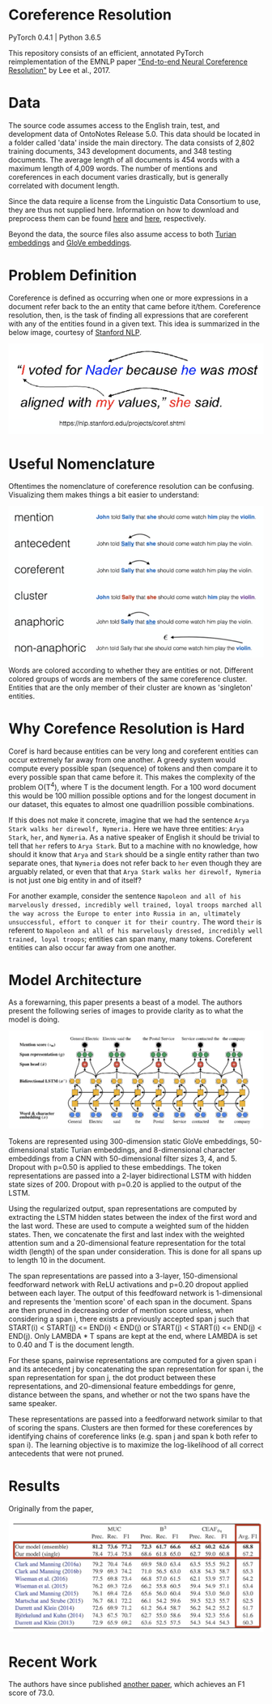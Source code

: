 # Coreference Resolution
PyTorch 0.4.1 | Python 3.6.5

This repository consists of an efficient, annotated PyTorch reimplementation of the EMNLP paper ["End-to-end Neural Coreference Resolution"](https://arxiv.org/pdf/1707.07045.pdf) by Lee et al., 2017.

# Data
The source code assumes access to the English train, test, and development data of OntoNotes Release 5.0. This data should be located in a folder called 'data' inside the main directory. The data consists of 2,802 training documents, 343 development documents, and 348 testing documents. The average length of all documents is 454 words with a maximum length of 4,009 words. The number of mentions and coreferences in each document varies drastically, but is generally correlated with document length.

Since the data require a license from the Linguistic Data Consortium to use, they are thus not supplied here. Information on how to download and preprocess them can be found [here](http://conll.cemantix.org/2012/data.html) and [here](https://catalog.ldc.upenn.edu/ldc2013t19), respectively.

Beyond the data, the source files also assume access to both [Turian embeddings](http://metaoptimize.s3.amazonaws.com/hlbl-embeddings-ACL2010/hlbl-embeddings-scaled.EMBEDDING_SIZE=50.txt.gz) and [GloVe embeddings](http://nlp.stanford.edu/data/glove.6B.zip).

# Problem Definition
Coreference is defined as occurring when one or more expressions in a document refer back to the an entity that came before it/them. Coreference resolution, then, is the task of finding all expressions that are coreferent with any of the entities found in a given text. This idea is summarized in the below image, courtesy of [Stanford NLP](https://nlp.stanford.edu/projects/coref.shtml).

![](/imgs/problem_intro.png)

# Useful Nomenclature

Oftentimes the nomenclature of coreference resolution can be confusing. Visualizing them makes things a bit easier to understand:

![](/imgs/nomenclature.png)

Words are colored according to whether they are entities or not. Different colored groups of words are members of the same coreference cluster. Entities that are the only member of their cluster are known as 'singleton' entities.

# Why Corefence Resolution is Hard

Coref is hard because entities can be very long and coreferent entities can occur extremely far away from one another. A greedy system would compute every possible span (sequence) of tokens and then compare it to every possible span that came before it. This makes the complexity of the problem O(T<sup>4</sup>), where T is the document length. For a 100 word document this would be 100 million possible options and for the longest document in our dataset, this equates to almost one quadrillion possible combinations.

If this does not make it concrete, imagine that we had the sentence ```Arya Stark walks her direwolf, Nymeria.``` Here we have three entities: ```Arya Stark```, ```her```, and ```Nymeria```. As a native speaker of English it should be trivial to tell that ```her``` refers to ```Arya Stark```. But to a machine with no knowledge, how should it know that ```Arya``` and ```Stark``` should be a single entity rather than two separate ones, that ```Nymeria``` does not refer back to ```her``` even though they are arguably related, or even that that ```Arya Stark walks her direwolf, Nymeria``` is not just one big entity in and of itself?

For another example, consider the sentence ```Napoleon and all of his marvelously dressed, incredibly well trained, loyal troops marched all the way across the Europe to enter into Russia in an, ultimately unsuccessful, effort to conquer it for their country.``` The word ```their``` is referent to ```Napoleon and all of his marvelously dressed, incredibly well trained, loyal troops```; entities can span many, many tokens. Coreferent entities can also occur far away from one another.

# Model Architecture

As a forewarning, this paper presents a beast of a model. The authors present the following series of images to provide clarity as to what the model is doing.

![](/imgs/architecture.png)

Tokens are represented using 300-dimension static GloVe embeddings, 50-dimensional static Turian embeddings, and 8-dimensional character embeddings from a CNN with 50-dimensional filter sizes 3, 4, and 5. Dropout with p=0.50 is applied to these embeddings. The token representations are passed into a 2-layer bidirectional LSTM with hidden state sizes of 200. Dropout with p=0.20 is applied to the output of the LSTM.

Using the regularized output, span representations are computed by extracting the LSTM hidden states between the index of the first word and the last word. These are used to compute a weighted sum of the hidden states. Then, we concatenate the first and last index with the weighted attention sum and a 20-dimensional feature representation for the total width (length) of the span under consideration. This is done for all spans up to length 10 in the document.

The span representations are passed into a 3-layer, 150-dimensional feedforward network with ReLU activations and p=0.20 dropout applied between each layer. The output of this feedfoward network is 1-dimensional and represents the 'mention score' of each span in the document. Spans are then pruned in decreasing order of mention score unless, when considering a span i, there exists a previously accepted span j such that START(i) < START(j) <= END(i) < END(j) or START(j) < START(i) <= END(j) < END(j). Only LAMBDA * T spans are kept at the end, where LAMBDA is set to 0.40 and T is the document length.

For these spans, pairwise representations are computed for a given span i and its antecedent j by concatenating the span representation for span i, the span representation for span j, the dot product between these representations, and 20-dimensional feature embeddings for genre, distance between the spans, and whether or not the two spans have the same speaker.

These representations are passed into a feedforward network similar to that of scoring the spans. Clusters are then formed for these coreferences by identifying chains of coreference links (e.g. span j and span k both refer to span i). The learning objective is to maximize the log-likelihood of all correct antecedents that were not pruned.

# Results
Originally from the paper,

![](/imgs/results.png)

# Recent Work

The authors have since published [another paper](https://arxiv.org/abs/1804.05392), which achieves an F1 score of 73.0.
